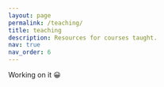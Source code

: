```yaml
---
layout: page
permalink: /teaching/
title: teaching
description: Resources for courses taught. 
nav: true
nav_order: 6
---
```


Working on it 😀
